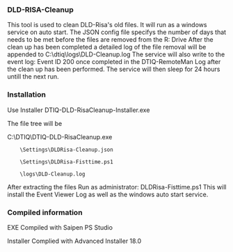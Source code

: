 ### DLD-RISA-Cleanup

This tool is used to clean DLD-Risa's old files.
It will run as a windows service on auto start.
The JSON config file specifys the number of days that needs to be met before the files are removed from the R: Drive
After the clean up has been completed a detailed log of the file removal will be appended to C:\dtiq\logs\DLD-Cleanup.log
The service will also write to the event log:
Event ID 200 once completed in the DTIQ-RemoteMan Log after the clean up has been performed.
The service will then sleep for 24 hours untill the next run.


### Installation
Use Installer DTIQ-DLD-RisaCleanup-Installer.exe


The file tree will be

C:\DTIQ\DTIQ-DLD-RisaCleanup.exe

        \Settings\DLDRisa-Cleanup.json
        
        \Settings\DLDRisa-Fisttime.ps1
        
        \logs\DLD-Cleanup.log
        
        
After extracting the files 
Run as administrator: DLDRisa-Fisttime.ps1
This will install the Event Viewer Log as well as the windows auto start service.


### Compiled information
EXE Compiled with Saipen PS Studio

Installer Complied with Advanced Installer 18.0 
 
